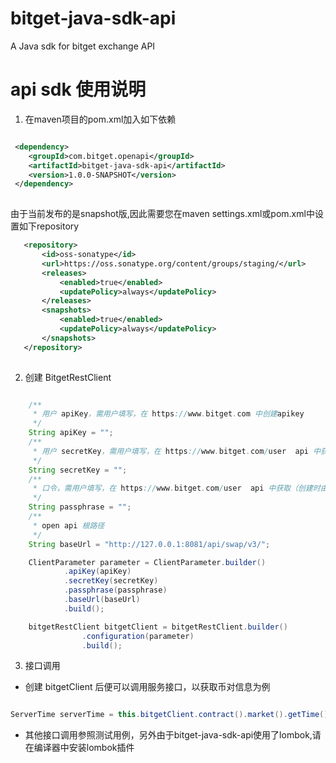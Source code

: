 # bitget-java-sdk-api
A Java sdk for bitget exchange API

# api sdk 使用说明
1. 在maven项目的pom.xml加入如下依赖
```xml

 <dependency>
    <groupId>com.bitget.openapi</groupId>
    <artifactId>bitget-java-sdk-api</artifactId>
    <version>1.0.0-SNAPSHOT</version>
 </dependency>
 
```

由于当前发布的是snapshot版,因此需要您在maven settings.xml或pom.xml中设置如下repository

```xml
   <repository> 
       <id>oss-sonatype</id>
       <url>https://oss.sonatype.org/content/groups/staging/</url>
       <releases>
           <enabled>true</enabled>
           <updatePolicy>always</updatePolicy>
       </releases>
       <snapshots>
           <enabled>true</enabled>
           <updatePolicy>always</updatePolicy>
       </snapshots>
   </repository>
                
```

2. 创建 BitgetRestClient

```java

    /**
     * 用户 apiKey，需用户填写，在 https://www.bitget.com 中创建apikey
     */
    String apiKey = "";
    /**
     * 用户 secretKey，需用户填写，在 https://www.bitget.com/user  api 中获取
     */
    String secretKey = "";
    /**
     * 口令，需用户填写，在 https://www.bitget.com/user  api 中获取（创建时由用户设定）
     */
    String passphrase = "";
    /**
     * open api 根路径
     */
    String baseUrl = "http://127.0.0.1:8081/api/swap/v3/";

    ClientParameter parameter = ClientParameter.builder()
            .apiKey(apiKey)
            .secretKey(secretKey)
            .passphrase(passphrase)
            .baseUrl(baseUrl)
            .build();

    bitgetRestClient bitgetClient = bitgetRestClient.builder()
                .configuration(parameter)
                .build();

```
3. 接口调用
- 创建 bitgetClient 后便可以调用服务接口，以获取币对信息为例
```java

ServerTime serverTime = this.bitgetClient.contract().market().getTime()

```

- 其他接口调用参照测试用例，另外由于bitget-java-sdk-api使用了lombok,请在编译器中安装lombok插件
